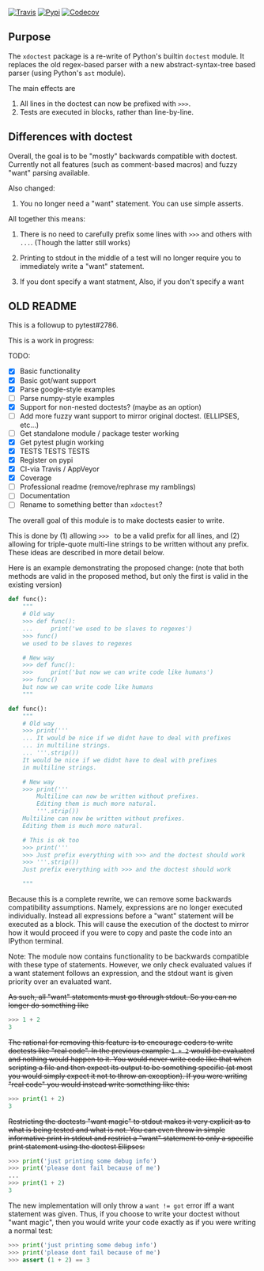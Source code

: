 [![Travis](https://img.shields.io/travis/Erotemic/xdoctest.svg)](https://travis-ci.org/Erotemic/xdoctest)
[![Pypi](https://img.shields.io/pypi/v/xdoctest.svg)](https://pypi.python.org/pypi/xdoctest)
[![Codecov](https://codecov.io/github/Erotemic/xdoctest/badge.svg?branch=master&service=github)](https://codecov.io/github/Erotemic/xdoctest?branch=master)

## Purpose

The `xdoctest` package is a re-write of Python's builtin `doctest` module. 
It replaces the old regex-based parser with a new abstract-syntax-tree based
parser (using Python's `ast` module). 

The main effects are 

1. All lines in the doctest can now be prefixed with `>>>`. 
2. Tests are executed in blocks, rather than line-by-line.


## Differences with doctest

Overall, the goal is to be "mostly" backwards compatible with doctest.
Currently not all features (such as comment-based macros) and fuzzy "want"
parsing available.

Also changed:

1. You no longer need a "want" statement. You can use simple asserts.


All together this means:

1. There is no need to carefully prefix some lines with `>>>` and others with
   `...`. (Though the latter still works)

2. Printing to stdout in the middle of a test will no longer require you to immediately write a "want" statement. 

3. If you dont specify a want statment, Also, if you don't specify a want 



## OLD README
This is a followup to pytest#2786.

This is a work in progress:

TODO:

- [x] Basic functionality
- [x] Basic got/want support
- [x] Parse google-style examples
- [ ] Parse numpy-style examples
- [x] Support for non-nested doctests? (maybe as an option)
- [ ] Add more fuzzy want support to mirror original doctest. (ELLIPSES, etc...)
- [ ] Get standalone module / package tester working
- [x] Get pytest plugin working
- [x] TESTS TESTS TESTS
- [x] Register on pypi
- [x] CI-via Travis / AppVeyor
- [x] Coverage
- [ ] Professional readme (remove/rephrase my ramblings)
- [ ] Documentation
- [ ] Rename to something better than `xdoctest`?

The overall goal of this module is to make doctests easier to write.

This is done by (1) allowing `>>> ` to be a valid prefix for all lines, and
(2) allowing for triple-quote multi-line strings to be written without any
prefix. These ideas are described in more detail below.


Here is an example demonstrating the proposed change: (note that both methods
are valid in the proposed method, but only the first is valid in the existing
version)
```python
def func():
    """
    # Old way
    >>> def func():
    ...     print('we used to be slaves to regexes')
    >>> func()
    we used to be slaves to regexes

    # New way
    >>> def func():
    >>>     print('but now we can write code like humans')
    >>> func()
    but now we can write code like humans
    """
```


```python
def func():
    """
    # Old way
    >>> print('''
    ... It would be nice if we didnt have to deal with prefixes
    ... in multiline strings.
    ... '''.strip())
    It would be nice if we didnt have to deal with prefixes
    in multiline strings.

    # New way
    >>> print('''
        Multiline can now be written without prefixes.
        Editing them is much more natural.
        '''.strip())
    Multiline can now be written without prefixes.
    Editing them is much more natural.

    # This is ok too
    >>> print('''
    >>> Just prefix everything with >>> and the doctest should work
    >>> '''.strip())
    Just prefix everything with >>> and the doctest should work

    """
```


Because this is a complete rewrite, we can remove some backwards compatibility
assumptions. Namely, expressions are no longer executed individually. Instead
all expressions before a "want" statement will be executed as a block. This
will cause the execution of the doctest to mirror how it would proceed if you
were to copy and paste the code into an IPython terminal.

Note: The module now contains functionality to be backwards compatible with
these type of statements. However, we only check evaluated values if a want
statement follows an expression, and the stdout want is given priority over an
evaluated want.

~~As such, all "want" statements must go through stdout. So you can no longer 
do something like~~

```python
>>> 1 + 2
3
```

~~The rational for removing this feature is to encourage coders to write doctests
like "real code". In the previous example `1 + 2`  would be evaluated and
nothing would happen to it. You would never write code like that when scripting
a file and then expect its output to be something specific (at most you would
simply expect it not to throw an exception). If you were writing "real code"
you would instead write something like this:~~

```python
>>> print(1 + 2)
3
```

~~Restricting the doctests "want magic" to stdout makes it very explicit as to
what is being tested and what is not. You can even throw in simple informative
print in stdout and restrict a "want" statement to only a specific print
statement using the doctest Ellipses:~~

```python
>>> print('just printing some debug info')
>>> print('please dont fail because of me')
...
>>> print(1 + 2)
3
```

The new implementation will only throw a `want != got` error iff a want
statement was given. Thus, if you choose to write your doctest without "want
magic", then you would write your code exactly as if you were writing a normal
test:

```python
>>> print('just printing some debug info')
>>> print('please dont fail because of me')
>>> assert (1 + 2) == 3
```
